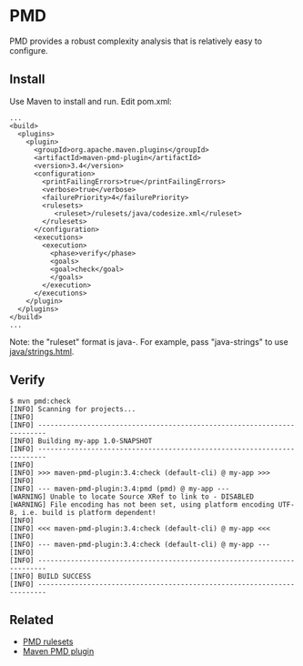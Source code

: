 # PMD

PMD provides a robust complexity analysis that is relatively easy to configure.

## Install

Use Maven to install and run. Edit pom.xml:

```
...
<build>
  <plugins>
    <plugin>
      <groupId>org.apache.maven.plugins</groupId>
      <artifactId>maven-pmd-plugin</artifactId>
      <version>3.4</version>
      <configuration>
        <printFailingErrors>true</printFailingErrors>
        <verbose>true</verbose>
        <failurePriority>4</failurePriority>
        <rulesets>
           <ruleset>/rulesets/java/codesize.xml</ruleset>
        </rulesets>
      </configuration>
      <executions>
        <execution>
          <phase>verify</phase>
          <goals>
          <goal>check</goal>
          </goals>
        </execution>
      </executions>
    </plugin>
  </plugins>
</build>
...
```

Note: the "ruleset" format is java-<ruleset file name>. For example, pass "java-strings" to use [java/strings.html](http://pmd.sourceforge.net/pmd-5.2.3/pmd-java/rules/java/codesize.html).

## Verify

```
$ mvn pmd:check
[INFO] Scanning for projects...
[INFO]                                                                         
[INFO] ------------------------------------------------------------------------
[INFO] Building my-app 1.0-SNAPSHOT
[INFO] ------------------------------------------------------------------------
[INFO] 
[INFO] >>> maven-pmd-plugin:3.4:check (default-cli) @ my-app >>>
[INFO] 
[INFO] --- maven-pmd-plugin:3.4:pmd (pmd) @ my-app ---
[WARNING] Unable to locate Source XRef to link to - DISABLED
[WARNING] File encoding has not been set, using platform encoding UTF-8, i.e. build is platform dependent!
[INFO] 
[INFO] <<< maven-pmd-plugin:3.4:check (default-cli) @ my-app <<<
[INFO] 
[INFO] --- maven-pmd-plugin:3.4:check (default-cli) @ my-app ---
[INFO] 
[INFO] ------------------------------------------------------------------------
[INFO] BUILD SUCCESS
[INFO] ------------------------------------------------------------------------
```

## Related

* [PMD rulesets](http://pmd.sourceforge.net/pmd-5.2.3/pmd-java/rules/index.html)
* [Maven PMD plugin](http://maven.apache.org/plugins/maven-pmd-plugin/)

